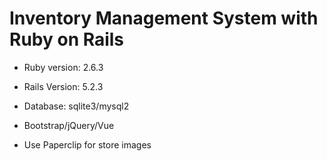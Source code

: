 # Inventory Management System with Ruby on Rails

* Ruby version: 2.6.3

* Rails Version: 5.2.3

* Database: sqlite3/mysql2

* Bootstrap/jQuery/Vue

* Use Paperclip for store images